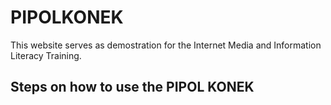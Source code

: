 # PIPOLKONEK
This website serves as demostration for the Internet Media and Information Literacy Training.

## Steps on how to use the PIPOL KONEK

